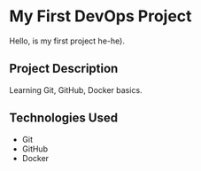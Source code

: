 # My First DevOps Project

Hello, is my first project he-he).

## Project Description
Learning Git, GitHub, Docker basics.

## Technologies Used
- Git
- GitHub
- Docker
